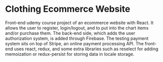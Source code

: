 # Clothing Ecommerce Website
Front-end udemy course project of an ecommerce website with React. It allows the user to register, 
login/logout, and to put into the chart items and/or purchase them. The back-end side, which adds the user authorization
system, is added through Firebase. The testing payment system sits on top of Stripe, an online payment processing API. 
The front-end uses react, redux, and some extra libraries such as reselect for adding memoization or redux-persist for storing
data in locale storage.
